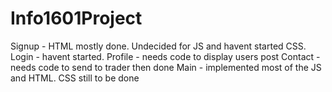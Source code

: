 # Info1601Project

Signup - HTML mostly done. Undecided for JS and havent started CSS.
Login - havent started.
Profile - needs code to display users post
Contact - needs code to send to trader then done
Main - implemented most of the JS and HTML. CSS still to be done
